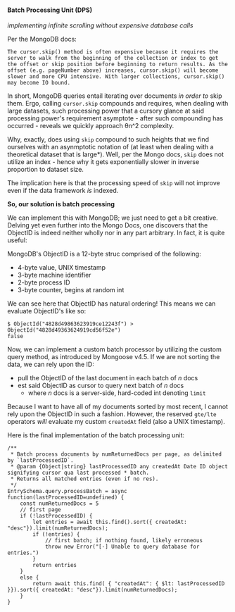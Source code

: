 #### Batch Processing Unit (DPS) 
*implementing infinite scrolling without expensive database calls*

Per the MongoDB docs:
```
The cursor.skip() method is often expensive because it requires the server to walk from the beginning of the collection or index to get the offset or skip position before beginning to return results. As the offset (e.g. pageNumber above) increases, cursor.skip() will become slower and more CPU intensive. With larger collections, cursor.skip() may become IO bound.
```

In short, MongoDB queries entail iterating over documents *in order to* skip them. Ergo, calling `cursor.skip` compounds and requires, when dealing with large datasets, such processing power that a cursory glance at said processing power's requirement asymptote - after such compounding has occurred - reveals we quickly approach θn^2 complexity. 

Why, exactly, does using `skip` compound to such heights that we find ourselves with an asynmptotic notation of (at least when dealing with a theoretical dataset that is large*). Well, per the Mongo docs, `skip` does not utilize an index - hence why it gets exponentially slower in inverse proportion to dataset size.

The implication here is that the processing speed of `skip` will not improve even if the data framework *is* indexed.

**So, our solution is batch processing**

We can implement this with MongoDB; we just need to get a bit creative. Delving yet even further into the Mongo Docs, one discovers that the ObjectID is indeed neither wholly nor in any part arbitrary. In fact, it is quite useful:


MongoDB's ObjectID is a 12-byte struc comprised of the following:
  - 4-byte value, UNIX timestamp
  - 3-byte machine identifier
  - 2-byte process ID
  - 3-byte counter, begins at random int

We can see here that ObjectID has natural ordering! This means we can evaluate ObjectID's like so:

```
$ ObjectId("4828d49863623919ce12243f") >  ObjectId("4828d49363624919cd56f52e")
false
```

Now, we can implement a custom batch processor by utilizing the custom query method, as introduced by Mongoose v4.5.
If we are not sorting the data, we can rely upon the ID: 
  - pull the ObjectID of the last document in each batch of *n* docs
  - est said ObjectID as cursor to query next batch of *n* docs
    * where *n* docs is a server-side, hard-coded int denoting `limit`

Because I want to have all of my documents sorted by most recent, I cannot rely upon the ObjectID in such a fashion. However, the reserved `gte/lte` operators *will* evaluate my custom `createdAt` field (also a UNIX timestamp). 

Here is the final implementation of the batch processing unit:
```
/**
 * Batch process documents by numReturnedDocs per page, as delimited by `lastProcessedID`. 
 * @param {Object|string} lastProcessedID any createdAt Date ID object signifying cursor qua last processed * batch.
 * Returns all matched entries (even if no res).
 */
EntrySchema.query.processBatch = async function(lastProcessedID=undefined) {
    const numReturnedDocs = 5
    // first page
    if (!lastProcessedID) {
        let entries = await this.find().sort({ createdAt: "desc"}).limit(numReturnedDocs);
        if (!entries) {
            // first batch; if nothing found, likely erroneous
            throw new Error("[-] Unable to query database for entries.")
        }
        return entries
    }
    else {
        return await this.find( { "createdAt": { $lt: lastProcessedID }}).sort({ createdAt: "desc"}).limit(numReturnedDocs);
    }
}
```

